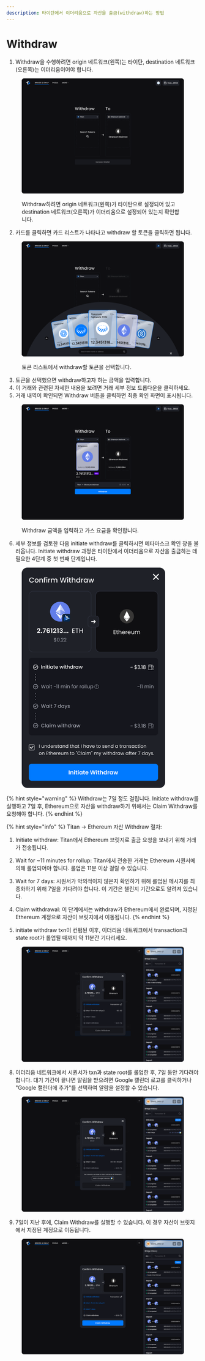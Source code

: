 ```yaml
---
description: 타이탄에서 이더리움으로 자산을 출금(withdraw)하는 방법
---
```


# Withdraw

1. Withdraw을 수행하려면 origin 네트워크(왼쪽)는 타이탄, destination 네트워크(오른쪽)는 이더리움이어야 합니다.

<figure><img src="../../../.gitbook/assets/image (180).png" alt=""><figcaption><p>Withdraw하려면 origin 네트워크(왼쪽)가 타이탄으로 설정되어 있고 destination 네트워크(오른쪽)가 이더리움으로 설정되어 있는지 확인합니다.</p></figcaption></figure>



2. 카드를 클릭하면 카드 리스트가 나타나고 withdraw 할 토큰을 클릭하면 됩니다.

<figure><img src="../../../.gitbook/assets/image (167).png" alt=""><figcaption><p>토큰 리스트에서 withdraw할 토큰을 선택합니다.</p></figcaption></figure>



3. 토큰을 선택했으면 withdraw하고자 하는 금액을 입력합니다.
4. 이 거래와 관련된 자세한 내용을 보려면 거래 세부 정보 드롭다운을 클릭하세요.
5. 거래 내역이 확인되면 Withdraw 버튼을 클릭하면 최종 확인 화면이 표시됩니다.

<figure><img src="../../../.gitbook/assets/image (120).png" alt=""><figcaption><p> Withdraw 금액을 입력하고 가스 요금을 확인합니다.</p></figcaption></figure>



6. 세부 정보를 검토한 다음 initiate withdraw를 클릭하시면 메타마스크 확인 창을 불러옵니다. Initiate withdraw 과정은 타이탄에서 이더리움으로 자산을 출금하는 데 필요한 4단계 중 첫 번째 단계입니다.

<figure><img src="../../../.gitbook/assets/image (16).png" alt="" width="375"><figcaption></figcaption></figure>

{% hint style="warning" %}
Withdraw는 7일 정도 걸립니다. Initiate withdraw를 실행하고 7일 후, Ethereum으로 자산을 withdraw하기 위해서는 Claim Withdraw를 요청해야 합니다.
{% endhint %}

{% hint style="info" %}
Titan -> Ethereum 자산 Withdraw 절차:

1. Initiate withdraw: Titan에서 Ethereum 브릿지로 출금 요청을 보내기 위해 거래가 전송됩니다.
2. Wait for \~11 minutes for rollup: Titan에서 전송한 거래는 Ethereum 시퀀서에 의해 롤업되어야 합니다. 롤업은 11분 이상 걸릴 수 있습니다.
3. Wait for 7 days: 시퀀서가 악의적이지 않은지 확인하기 위해 롤업된 메시지를 최종화하기 위해 7일을 기다려야 합니다. 이 기간은 챌린지 기간으로도 알려져 있습니다.
4. Claim withdrawal: 이 단계에서는 withdraw가 Ethereum에서 완료되며, 지정된 Ethereum 계정으로 자산이 브릿지에서 이동됩니다.
{% endhint %}



7. initiate withdraw txn이 컨펌된 이후, 이더리움 네트워크에서 transaction과 state root가 롤업될 때까지 약 11분간 기다리세요.

<figure><img src="../../../.gitbook/assets/image (18).png" alt=""><figcaption></figcaption></figure>

8. 이더리움 네트워크에서 시퀀서가 txn과 state root를 롤업한 후, 7일 동안 기다려야 합니다. 대기 기간이 끝나면 알림을 받으려면 Google 캘린더 로고를 클릭하거나 "Google 캘린더에 추가"를 선택하여 알람을 설정할 수 있습니다.

<figure><img src="../../../.gitbook/assets/image (19).png" alt=""><figcaption></figcaption></figure>

9. 7일이 지난 후에, Claim Withdraw를 실행할 수 있습니다. 이 경우 자산이 브릿지에서 지정된 계정으로 이동됩니다.

<figure><img src="../../../.gitbook/assets/image (20).png" alt=""><figcaption></figcaption></figure>
